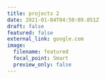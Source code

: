 ```yaml
---
title: projects 2
date: 2021-01-04T04:50:09.851Z
draft: false
featured: false
external_link: google.com
image:
  filename: featured
  focal_point: Smart
  preview_only: false
---
```

